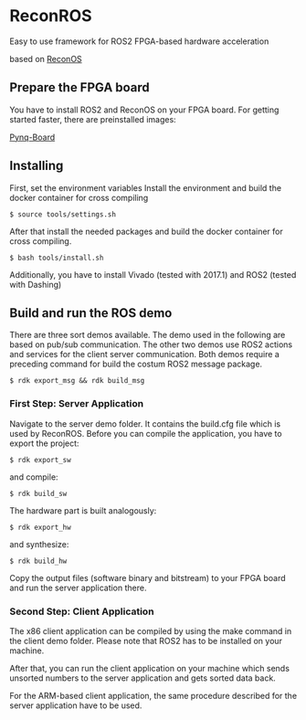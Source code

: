 # ReconROS
Easy to use framework for ROS2 FPGA-based hardware acceleration

based on [ReconOS](http://reconos.de) 
## Prepare the FPGA board

You have to install ROS2 and ReconOS on your FPGA board. For getting started faster, there are preinstalled images:

[Pynq-Board](https://drive.google.com/open?id=1jpM5JdEsSBhS2G0khN9klwKmpMt_bnnn)


## Installing

First, set the environment variables
Install the environment and build the docker container for cross compiling
```
$ source tools/settings.sh
```


After that install the needed packages and build the docker container for cross compiling.
```
$ bash tools/install.sh
```
Additionally, you have to install Vivado (tested with 2017.1) and ROS2 (tested with Dashing)

## Build and run the ROS demo
There are three sort demos available. The demo used in the following are based on pub/sub communication. The other two demos use ROS2 actions and services for the client server communication. Both demos require a preceding command for build the costum ROS2 message package. 

```
$ rdk export_msg && rdk build_msg
```

### First Step: Server Application 
Navigate to the server demo folder. It contains the build.cfg file which is used by ReconROS. Before you can compile the application, you have to export the project:

```
$ rdk export_sw
```
and compile:

```
$ rdk build_sw
```
The hardware part is built analogously:
```
$ rdk export_hw
```
and synthesize:

```
$ rdk build_hw
```

Copy the output files (software binary and bitstream) to your FPGA board and run the server application there. 

### Second Step: Client Application
The x86 client application can be compiled by using the make command in the client demo folder. Please note that ROS2 has to be installed on your machine.

After that, you can run the client application on your machine which sends unsorted numbers to the server application and gets sorted data back.

For the ARM-based client application, the same procedure described for the server application have to be used. 
